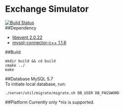 # Exchange Simulator
[![Build Status](https://travis-ci.org/vinx13/exchange-simulator.svg?branch=master)](https://travis-ci.org/vinx13/exchange-simulator)  
##Dependency
- [libevent 2.0.22](http://libevent.org)
- [mysql-connector-c++ 1.1.6](http://dev.mysql.com/downloads/connector/cpp/)

##Build
```
mkdir build && cd build
cmake ../
make
```

##Database
MySQL 5.7  
To initiate local database, run:
```
./server/util/migrate/migrate.sh DB_USER DB_PASSWORD
```

##Platform
Currently only *nix is supported.
